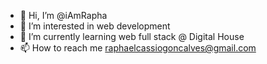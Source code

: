 - 👋 Hi, I’m @iAmRapha
- 👀 I’m interested in web development
- 🌱 I’m currently learning web full stack @ Digital House
- 📫 How to reach me raphaelcassiogoncalves@gmail.com

<!---
iAmRapha/iAmRapha is a ✨ special ✨ repository because its `README.md` (this file) appears on your GitHub profile.
You can click the Preview link to take a look at your changes.
--->
